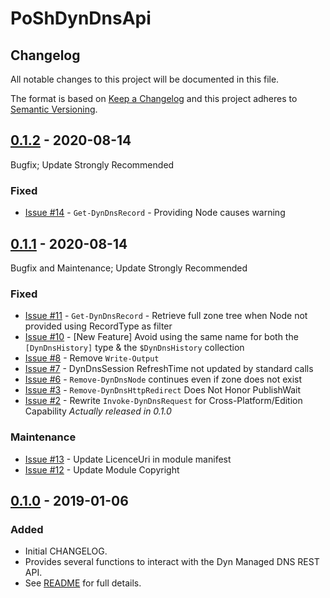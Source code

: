 # PoShDynDnsApi

## Changelog

All notable changes to this project will be documented in this file.

The format is based on [Keep a Changelog](http://keepachangelog.com/en/1.0.0/)
and this project adheres to [Semantic Versioning](http://semver.org/spec/v2.0.0.html).

## [0.1.2] - 2020-08-14

Bugfix; Update Strongly Recommended

### Fixed

- [Issue #14](https://github.com/thedavecarroll/PoShDynDnsApi/issues/14) - `Get-DynDnsRecord` - Providing Node causes warning

## [0.1.1] - 2020-08-14

Bugfix and Maintenance; Update Strongly Recommended

### Fixed

- [Issue #11](https://github.com/thedavecarroll/PoShDynDnsApi/issues/11) - `Get-DynDnsRecord` - Retrieve full zone tree when Node not provided using RecordType as filter
- [Issue #10](https://github.com/thedavecarroll/PoShDynDnsApi/issues/10) - [New Feature] Avoid using the same name for both the `[DynDnsHistory]` type & the `$DynDnsHistory` collection
- [Issue #8](https://github.com/thedavecarroll/PoShDynDnsApi/issues/8) - Remove `Write-Output`
- [Issue #7](https://github.com/thedavecarroll/PoShDynDnsApi/issues/7) - DynDnsSession RefreshTime not updated by standard calls
- [Issue #6](https://github.com/thedavecarroll/PoShDynDnsApi/issues/6) - `Remove-DynDnsNode` continues even if zone does not exist
- [Issue #3](https://github.com/thedavecarroll/PoShDynDnsApi/issues/3) - `Remove-DynDnsHttpRedirect` Does Not Honor PublishWait
- [Issue #2](https://github.com/thedavecarroll/PoShDynDnsApi/issues/2) - Rewrite `Invoke-DynDnsRequest` for Cross-Platform/Edition Capability *Actually released in 0.1.0*

### Maintenance

- [Issue #13](https://github.com/thedavecarroll/PoShDynDnsApi/issues/13) - Update LicenceUri in module manifest
- [Issue #12](https://github.com/thedavecarroll/PoShDynDnsApi/issues/12) - Update Module Copyright

## [0.1.0] - 2019-01-06

### Added

- Initial CHANGELOG.
- Provides several functions to interact with the Dyn Managed DNS REST API.
- See [README](https://github.com/thedavecarroll/PoShDynDnsApi/blob/main/README.md) for full details.

[0.1.2]: https://github.com/thedavecarroll/PoShDynDnsApi/tree/3183f6130f68685c1c4868084d76785ee331b72c
[0.1.1]: https://github.com/thedavecarroll/PoShDynDnsApi/tree/ed52c351d475932325b295db0850c9a4ebae7826
[0.1.0]: https://github.com/thedavecarroll/PoShDynDnsApi/tree/589ca85b4db038c6ef167660365dbfeca0215f5e

[comment]: # (See the following for CHANGELOG example - https://github.com/PowerShell/PowerShellForGitHub/blob/main/CHANGELOG.md.)
